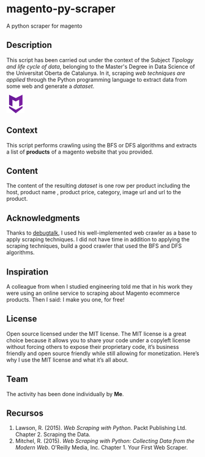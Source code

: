 # magento-py-scraper
A python scraper for magento

## Description

This script has been carried out under the context of the Subject _Tipology and life cycle of data_, belonging to the Master's Degree in Data Science of the Universitat Oberta de Catalunya. In it, scraping _web techniques are applied_ through the Python programming language to extract data from some web and generate a _dataset_.

![alt text](https://github.com/adam-p/markdown-here/raw/master/src/common/images/icon48.png "Logo Title Text 1")

## Context

This script performs crawling using the BFS or DFS algorithms and extracts a list of **products** of a magento website that you provided.

## Content

The content of the resulting _dataset_ is one row per product including the host, product name , product price, category, image url and url to the product.

## Acknowledgments

Thanks to [debugtalk](https://github.com/debugtalk/WebCrawler), I used his well-implemented web crawler as a base to apply scraping techniques. I did not have time in addition to applying the scraping techniques, build a good crawler that used the BFS and DFS algorithms. 


## Inspiration

A colleague from when I studied engineering told me that in his work they were using an online service to scraping about Magento ecommerce products. Then I said: I make you one, for free!

## License

Open source licensed under the MIT license.
The MIT license is a great choice because it allows you to share your code under a copyleft license without forcing others to expose their proprietary code, it’s business friendly and open source friendly while still allowing for monetization. Here’s why I use the MIT license and what it’s all about.

## Team

The activity has been done individually by **Me**.


## Recursos

1. Lawson, R. (2015). _Web Scraping with Python_. Packt Publishing Ltd. Chapter 2. Scraping the Data.
2. Mitchel, R. (2015). _Web Scraping with Python: Collecting Data from the Modern Web_. O'Reilly Media, Inc. Chapter 1. Your First Web Scraper.
